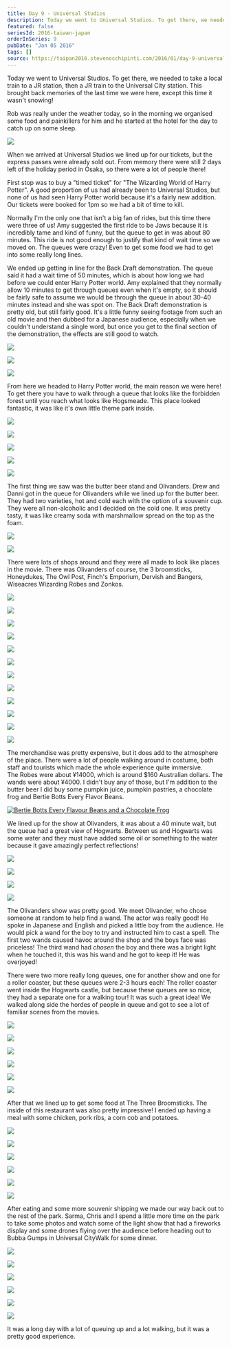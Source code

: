 ```yaml
---
title: Day 9 - Universal Studios
description: Today we went to Universal Studios. To get there, we needed to take a local train to a JR station, then a JR train to the Universal City st...
featured: false
seriesId: 2016-taiwan-japan
orderInSeries: 9
pubDate: "Jan 05 2016"
tags: []
source: https://taipan2016.stevenocchipinti.com/2016/01/day-9-universal-studios.html
---
```


Today we went to Universal Studios. To get there, we needed to take a local train to a JR station, then a JR train to the Universal City station. This brought back memories of the last time we were here, except this time it wasn't snowing!

Rob was really under the weather today, so in the morning we organised some food and painkillers for him and he started at the hotel for the day to catch up on some sleep.

[![](https://3.bp.blogspot.com/-0Z6t-Ol6heY/VpHngn0g0yI/AAAAAAAAD-g/3I2PdTP1oNA/s320/DSC_4871-1.jpg)](https://3.bp.blogspot.com/-0Z6t-Ol6heY/VpHngn0g0yI/AAAAAAAAD-g/3I2PdTP1oNA/s1600/DSC_4871-1.jpg)

When we arrived at Universal Studios we lined up for our tickets, but the express passes were already sold out. From memory there were still 2 days left of the holiday period in Osaka, so there were a lot of people there!

First stop was to buy a "timed ticket" for "The Wizarding World of Harry Potter". A good proportion of us had already been to Universal Studios, but none of us had seen Harry Potter world because it's a fairly new addition. Our tickets were booked for 1pm so we had a bit of time to kill.

Normally I'm the only one that isn't a big fan of rides, but this time there were three of us! Amy suggested the first ride to be Jaws because it is incredibly tame and kind of funny, but the queue to get in was about 80 minutes. This ride is not good enough to justify that kind of wait time so we moved on. The queues were crazy! Even to get some food we had to get into some really long lines.

We ended up getting in line for the Back Draft demonstration. The queue said it had a wait time of 50 minutes, which is about how long we had before we could enter Harry Potter world. Amy explained that they normally allow 10 minutes to get through queues even when it's empty, so it should be fairly safe to assume we would be through the queue in about 30-40 minutes instead and she was spot on. The Back Draft demonstration is pretty old, but still fairly good. It's a little funny seeing footage from such an old movie and then dubbed for a Japanese audience, especially when we couldn't understand a single word, but once you get to the final section of the demonstration, the effects are still good to watch.

[![](https://3.bp.blogspot.com/-n-IQUnaLqDI/VpHngi35keI/AAAAAAAAD-g/9nZS6FOAByc/s320/DSC_4907-2.jpg)](https://3.bp.blogspot.com/-n-IQUnaLqDI/VpHngi35keI/AAAAAAAAD-g/9nZS6FOAByc/s1600/DSC_4907-2.jpg)

[![](https://1.bp.blogspot.com/-LBde3P5fCpY/VpHngpj7BvI/AAAAAAAAD-g/6dReyKyXoh0/s320/DSC_4912-3.jpg)](https://1.bp.blogspot.com/-LBde3P5fCpY/VpHngpj7BvI/AAAAAAAAD-g/6dReyKyXoh0/s1600/DSC_4912-3.jpg)

[![](https://4.bp.blogspot.com/-6rL88iS1szU/VpHngllIu-I/AAAAAAAAD-g/RoBGRq6wOe0/s320/DSC_4913-4.jpg)](https://4.bp.blogspot.com/-6rL88iS1szU/VpHngllIu-I/AAAAAAAAD-g/RoBGRq6wOe0/s1600/DSC_4913-4.jpg)

From here we headed to Harry Potter world, the main reason we were here! To get there you have to walk through a queue that looks like the forbidden forest until you reach what looks like Hogsmeade. This place looked fantastic, it was like it's own little theme park inside.

[![](https://4.bp.blogspot.com/-dvWr_PhpFLs/VpEKq1QQk0I/AAAAAAAAD3c/iScA-sMtQ3M/s320/20160105_131223.jpg)](https://4.bp.blogspot.com/-dvWr_PhpFLs/VpEKq1QQk0I/AAAAAAAAD3c/iScA-sMtQ3M/s1600/20160105_131223.jpg)

[![](https://3.bp.blogspot.com/-fJsXaEwEyEs/VpEKqxC09dI/AAAAAAAAD3c/WaQFPDCiRro/s320/20160105_131506.jpg)](https://3.bp.blogspot.com/-fJsXaEwEyEs/VpEKqxC09dI/AAAAAAAAD3c/WaQFPDCiRro/s1600/20160105_131506.jpg)

[![](https://4.bp.blogspot.com/-aqLIUEvyXxY/VpHxDVURt8I/AAAAAAAAEEE/lyMlCO6SaRE/s320/DSC_4920-1.jpg)](https://4.bp.blogspot.com/-aqLIUEvyXxY/VpHxDVURt8I/AAAAAAAAEEE/lyMlCO6SaRE/s1600/DSC_4920-1.jpg)

[![](https://4.bp.blogspot.com/-C2RgAlS-U-0/VpHxDaOGwBI/AAAAAAAAEEE/JCs85w5tGlI/s320/DSC_4922-2.jpg)](https://4.bp.blogspot.com/-C2RgAlS-U-0/VpHxDaOGwBI/AAAAAAAAEEE/JCs85w5tGlI/s1600/DSC_4922-2.jpg)

[![](https://1.bp.blogspot.com/-kPwjyrbyGp0/VpHxDQ3cBlI/AAAAAAAAEEE/kegH-FEqEYo/s320/DSC_4924-4.jpg)](https://1.bp.blogspot.com/-kPwjyrbyGp0/VpHxDQ3cBlI/AAAAAAAAEEE/kegH-FEqEYo/s1600/DSC_4924-4.jpg)

The first thing we saw was the butter beer stand and Olivanders. Drew and Danni got in the queue for Olivanders while we lined up for the butter beer.  
They had two varieties, hot and cold each with the option of a souvenir cup. They were all non-alcoholic and I decided on the cold one. It was pretty tasty, it was like creamy soda with marshmallow spread on the top as the foam.

[![](https://3.bp.blogspot.com/-nd9sRKPnT0Y/VpHxDbmRINI/AAAAAAAAEEE/LLq9v6RL-9w/s320/DSC_4923-3.jpg)](https://3.bp.blogspot.com/-nd9sRKPnT0Y/VpHxDbmRINI/AAAAAAAAEEE/LLq9v6RL-9w/s1600/DSC_4923-3.jpg)

[![](https://3.bp.blogspot.com/-IZEVfIT_vac/VpHxDX_GW_I/AAAAAAAAEEE/x1vQm4cC7tA/s320/DSC_4934-5.jpg)](https://3.bp.blogspot.com/-IZEVfIT_vac/VpHxDX_GW_I/AAAAAAAAEEE/x1vQm4cC7tA/s1600/DSC_4934-5.jpg)

There were lots of shops around and they were all made to look like places in the movie. There was Olivanders of course, the 3 broomsticks, Honeydukes, The Owl Post, Finch's Emporium, Dervish and Bangers, Wiseacres Wizarding Robes and Zonkos.

[![](https://3.bp.blogspot.com/-6P7VcHd_a3Q/VpHxDS4HLHI/AAAAAAAAEEI/-DdxNVAN5kM/s320/DSC_4938-6.jpg)](https://3.bp.blogspot.com/-6P7VcHd_a3Q/VpHxDS4HLHI/AAAAAAAAEEI/-DdxNVAN5kM/s1600/DSC_4938-6.jpg)

[![](https://2.bp.blogspot.com/-zvp7CzBYwEk/VpHxDYDmQ8I/AAAAAAAAEEI/rPWoR-jCqN8/s320/DSC_4945-7.jpg)](https://2.bp.blogspot.com/-zvp7CzBYwEk/VpHxDYDmQ8I/AAAAAAAAEEI/rPWoR-jCqN8/s1600/DSC_4945-7.jpg)

[![](https://3.bp.blogspot.com/-k5IVno3YNNo/VpHxDarKe1I/AAAAAAAAEEI/MejPYvy8VBA/s320/DSC_4950-8.jpg)](https://3.bp.blogspot.com/-k5IVno3YNNo/VpHxDarKe1I/AAAAAAAAEEI/MejPYvy8VBA/s1600/DSC_4950-8.jpg)

[![](https://1.bp.blogspot.com/-Uh4gFZ1zMQM/VpHxDe5hOmI/AAAAAAAAEEE/n1brJTtMBE4/s320/DSC_4952-9.jpg)](https://1.bp.blogspot.com/-Uh4gFZ1zMQM/VpHxDe5hOmI/AAAAAAAAEEE/n1brJTtMBE4/s1600/DSC_4952-9.jpg)

[![](https://3.bp.blogspot.com/-_QcqmvViOyM/VpHxDQ75lSI/AAAAAAAAEEI/0S2ceSESmIw/s320/DSC_4953-10.jpg)](https://3.bp.blogspot.com/-_QcqmvViOyM/VpHxDQ75lSI/AAAAAAAAEEI/0S2ceSESmIw/s1600/DSC_4953-10.jpg)

[![](https://2.bp.blogspot.com/-aHWVJrq4F5U/VpHxDaMOE8I/AAAAAAAAEEI/nVrTm1fiZV4/s320/DSC_4958-12.jpg)](https://2.bp.blogspot.com/-aHWVJrq4F5U/VpHxDaMOE8I/AAAAAAAAEEI/nVrTm1fiZV4/s1600/DSC_4958-12.jpg)

[![](https://2.bp.blogspot.com/-aTQSxCBX3uY/VpHxDciyLsI/AAAAAAAAEEI/wSO4dZ4sn8w/s320/DSC_4959-13.jpg)](https://2.bp.blogspot.com/-aTQSxCBX3uY/VpHxDciyLsI/AAAAAAAAEEI/wSO4dZ4sn8w/s1600/DSC_4959-13.jpg)

[![](https://4.bp.blogspot.com/-XEFVZAFpnKQ/VpHxDTTGs8I/AAAAAAAAEEI/cT0fJP6MGws/s320/DSC_4960-14.jpg)](https://4.bp.blogspot.com/-XEFVZAFpnKQ/VpHxDTTGs8I/AAAAAAAAEEI/cT0fJP6MGws/s1600/DSC_4960-14.jpg)

[![](https://3.bp.blogspot.com/-w6ye0mCs4pE/VpHxDUWAzuI/AAAAAAAAEEI/xiTOw_L2vXs/s320/DSC_4963-15.jpg)](https://3.bp.blogspot.com/-w6ye0mCs4pE/VpHxDUWAzuI/AAAAAAAAEEI/xiTOw_L2vXs/s1600/DSC_4963-15.jpg)

[![](https://2.bp.blogspot.com/-FKzS9OybXhk/VpEKq03E3MI/AAAAAAAAD3c/4MNC9ejEjts/s320/20160105_143120.jpg)](https://2.bp.blogspot.com/-FKzS9OybXhk/VpEKq03E3MI/AAAAAAAAD3c/4MNC9ejEjts/s1600/20160105_143120.jpg)

[![](https://3.bp.blogspot.com/-UY7ZlbmzyrI/VpEKq_iVobI/AAAAAAAAD3c/D82PCDNV4bE/s320/20160105_162026.jpg)](https://3.bp.blogspot.com/-UY7ZlbmzyrI/VpEKq_iVobI/AAAAAAAAD3c/D82PCDNV4bE/s1600/20160105_162026.jpg)

[![](https://4.bp.blogspot.com/-T7S-0ORpcMo/VpEKq1sJaBI/AAAAAAAAD3c/oAh6e82HPcE/s320/20160105_161929.jpg)](https://4.bp.blogspot.com/-T7S-0ORpcMo/VpEKq1sJaBI/AAAAAAAAD3c/oAh6e82HPcE/s1600/20160105_161929.jpg)

The merchandise was pretty expensive, but it does add to the atmosphere of the place. There were a lot of people walking around in costume, both staff and tourists which made the whole experience quite immersive.  
The Robes were about ¥14000, which is around $160 Australian dollars. The wands were about ¥4000. I didn't buy any of those, but I'm addition to the butter beer I did buy some pumpkin juice, pumpkin pastries, a chocolate frog and Bertie Botts Every Flavor Beans.

[![Bertie Botts Every Flavour Beans and a Chocolate Frog](https://4.bp.blogspot.com/-eO5ERUSJh7M/VpHnpK7YleI/AAAAAAAAD-k/8vN8MN8eNz4/s320/20160110_140733.jpg)](https://4.bp.blogspot.com/-eO5ERUSJh7M/VpHnpK7YleI/AAAAAAAAD-k/8vN8MN8eNz4/s1600/20160110_140733.jpg)

We lined up for the show at Olivanders, it was about a 40 minute wait, but the queue had a great view of Hogwarts. Between us and Hogwarts was some water and they must have added some oil or something to the water because it gave amazingly perfect reflections!

[![](https://3.bp.blogspot.com/-OSK03-wzhys/VpEKqzWPPSI/AAAAAAAAD3c/hRf-EbFQ8g8/s320/20160105_141916.jpg)](https://3.bp.blogspot.com/-OSK03-wzhys/VpEKqzWPPSI/AAAAAAAAD3c/hRf-EbFQ8g8/s1600/20160105_141916.jpg)

[![](https://2.bp.blogspot.com/-jy_9UMcCDek/VpHxDcsrBqI/AAAAAAAAEEI/TVWxx96b33o/s320/DSC_4977-16.jpg)](https://2.bp.blogspot.com/-jy_9UMcCDek/VpHxDcsrBqI/AAAAAAAAEEI/TVWxx96b33o/s1600/DSC_4977-16.jpg)

[![](https://1.bp.blogspot.com/-pumZJ3uew9g/VpHxDYDlbyI/AAAAAAAAEEI/MzMF5n6nkc8/s320/DSC_4993-17.jpg)](https://1.bp.blogspot.com/-pumZJ3uew9g/VpHxDYDlbyI/AAAAAAAAEEI/MzMF5n6nkc8/s1600/DSC_4993-17.jpg)

[![](https://2.bp.blogspot.com/-P5xNuqfXQUA/VpEKq-h0yiI/AAAAAAAAD3c/ujSbXMNs4nI/s320/20160105_140251.jpg)](https://2.bp.blogspot.com/-P5xNuqfXQUA/VpEKq-h0yiI/AAAAAAAAD3c/ujSbXMNs4nI/s1600/20160105_140251.jpg)

The Olivanders show was pretty good. We meet Olivander, who chose someone at random to help find a wand. The actor was really good! He spoke in Japanese and English and picked a little boy from the audience. He would pick a wand for the boy to try and instructed him to cast a spell. The first two wands caused havoc around the shop and the boys face was priceless! The third wand had _chosen_ the boy and there was a bright light when he touched it, this was his wand and he got to keep it! He was overjoyed!

There were two more really long queues, one for another show and one for a roller coaster, but these queues were 2-3 hours each! The roller coaster went inside the Hogwarts castle, but because these queues are so nice, they had a separate one for a walking tour! It was such a great idea! We walked along side the hordes of people in queue and got to see a lot of familiar scenes from the movies.

[![](https://4.bp.blogspot.com/-XkoYOcO51lU/VpHxDT0u_WI/AAAAAAAAEEE/tuYaWAzO9cA/s320/DSC_5008-18.jpg)](https://4.bp.blogspot.com/-XkoYOcO51lU/VpHxDT0u_WI/AAAAAAAAEEE/tuYaWAzO9cA/s1600/DSC_5008-18.jpg)

[![](https://4.bp.blogspot.com/-ZEsusPelcq8/VpHxDWlFhjI/AAAAAAAAEEI/P_-k5_le4-Q/s320/DSC_5013-19.jpg)](https://4.bp.blogspot.com/-ZEsusPelcq8/VpHxDWlFhjI/AAAAAAAAEEI/P_-k5_le4-Q/s1600/DSC_5013-19.jpg)

[![](https://1.bp.blogspot.com/-RCrQbEBdlfU/VpHxDYi8J0I/AAAAAAAAEEI/zSNvODSeosM/s320/DSC_5017-20.jpg)](https://1.bp.blogspot.com/-RCrQbEBdlfU/VpHxDYi8J0I/AAAAAAAAEEI/zSNvODSeosM/s1600/DSC_5017-20.jpg)

[![](https://4.bp.blogspot.com/-yjvTKMvP6RI/VpHxDVjWfMI/AAAAAAAAEEI/SKC3duPg_m8/s320/DSC_5020-22.jpg)](https://4.bp.blogspot.com/-yjvTKMvP6RI/VpHxDVjWfMI/AAAAAAAAEEI/SKC3duPg_m8/s1600/DSC_5020-22.jpg)

[![](https://2.bp.blogspot.com/-30yl09UMsWc/VpHxDcmuwyI/AAAAAAAAEEI/s0VQU8v3ea4/s320/DSC_5022-23.jpg)](https://2.bp.blogspot.com/-30yl09UMsWc/VpHxDcmuwyI/AAAAAAAAEEI/s0VQU8v3ea4/s1600/DSC_5022-23.jpg)

[![](https://2.bp.blogspot.com/-rBPPPCyytlU/VpHxDdv6szI/AAAAAAAAEEI/1DFAihZMaUg/s320/DSC_5024-24.jpg)](https://2.bp.blogspot.com/-rBPPPCyytlU/VpHxDdv6szI/AAAAAAAAEEI/1DFAihZMaUg/s1600/DSC_5024-24.jpg)

After that we lined up to get some food at The Three Broomsticks. The inside of this restaurant was also pretty impressive! I ended up having a meal with some chicken, pork ribs, a corn cob and potatoes.

[![](https://1.bp.blogspot.com/-TgzdzSevulw/VpHxDVDcCmI/AAAAAAAAEEI/sKZ4B7IOPU4/s320/DSC_5048-27.jpg)](https://1.bp.blogspot.com/-TgzdzSevulw/VpHxDVDcCmI/AAAAAAAAEEI/sKZ4B7IOPU4/s1600/DSC_5048-27.jpg)

[![](https://3.bp.blogspot.com/-FNBGBQFtpUg/VpHxDaX6JWI/AAAAAAAAEEE/aV-wIHB16R8/s320/DSC_5053-28.jpg)](https://3.bp.blogspot.com/-FNBGBQFtpUg/VpHxDaX6JWI/AAAAAAAAEEE/aV-wIHB16R8/s1600/DSC_5053-28.jpg)

[![](https://2.bp.blogspot.com/-ZdK3v4nBQv4/VpHxDUWYRoI/AAAAAAAAEEI/khtnvUGaqUk/s320/DSC_5072-29.jpg)](https://2.bp.blogspot.com/-ZdK3v4nBQv4/VpHxDUWYRoI/AAAAAAAAEEI/khtnvUGaqUk/s1600/DSC_5072-29.jpg)

[![](https://3.bp.blogspot.com/-dLyb_b9gc0Y/VpHxDek2bHI/AAAAAAAAEEI/Y8GTrU78Xh0/s320/DSC_5079-30.jpg)](https://3.bp.blogspot.com/-dLyb_b9gc0Y/VpHxDek2bHI/AAAAAAAAEEI/Y8GTrU78Xh0/s1600/DSC_5079-30.jpg)

[![](https://2.bp.blogspot.com/-N0tZk_1Ot10/VpHxDZfYASI/AAAAAAAAEEI/rfFq7L_qvdk/s320/DSC_5089-31.jpg)](https://2.bp.blogspot.com/-N0tZk_1Ot10/VpHxDZfYASI/AAAAAAAAEEI/rfFq7L_qvdk/s1600/DSC_5089-31.jpg)

[![](https://2.bp.blogspot.com/-plkzuYQQ9u8/VpEKq1UtBHI/AAAAAAAAD3c/u3WF-otSUrc/s320/20160105_160838.jpg)](https://2.bp.blogspot.com/-plkzuYQQ9u8/VpEKq1UtBHI/AAAAAAAAD3c/u3WF-otSUrc/s1600/20160105_160838.jpg)

After eating and some more souvenir shipping we made our way back out to the rest of the park. Sarma, Chris and I spend a little more time on the park to take some photos and watch some of the light show that had a fireworks display and some drones flying over the audience before heading out to Bubba Gumps in Universal CityWalk for some dinner.

[![](https://3.bp.blogspot.com/-PBjzDPReGaM/VpHxDaogw9I/AAAAAAAAEEI/-4HRA_VYNRc/s320/DSC_5107-32.jpg)](https://3.bp.blogspot.com/-PBjzDPReGaM/VpHxDaogw9I/AAAAAAAAEEI/-4HRA_VYNRc/s1600/DSC_5107-32.jpg)

[![](https://2.bp.blogspot.com/-uaEm9C6aQRM/VpHxDecXOsI/AAAAAAAAEEI/kBYsoD3PFk8/s320/DSC_5113-33.jpg)](https://2.bp.blogspot.com/-uaEm9C6aQRM/VpHxDecXOsI/AAAAAAAAEEI/kBYsoD3PFk8/s1600/DSC_5113-33.jpg)

[![](https://1.bp.blogspot.com/-d8XNv_wqP0w/VpHxDX3_qnI/AAAAAAAAEEI/BCNEsNwiYAI/s320/DSC_5122-34.jpg)](https://1.bp.blogspot.com/-d8XNv_wqP0w/VpHxDX3_qnI/AAAAAAAAEEI/BCNEsNwiYAI/s1600/DSC_5122-34.jpg)

[![](https://4.bp.blogspot.com/-je3C_flKiB0/VpHxDXsbsFI/AAAAAAAAEEI/N3jACGfhIf0/s320/DSC_5131-35.jpg)](https://4.bp.blogspot.com/-je3C_flKiB0/VpHxDXsbsFI/AAAAAAAAEEI/N3jACGfhIf0/s1600/DSC_5131-35.jpg)

[![](https://1.bp.blogspot.com/-qX9e1o7lM_Y/VpHxDVkUIBI/AAAAAAAAEEI/abHQqWDoOCE/s320/DSC_5136-36.jpg)](https://1.bp.blogspot.com/-qX9e1o7lM_Y/VpHxDVkUIBI/AAAAAAAAEEI/abHQqWDoOCE/s1600/DSC_5136-36.jpg)

[![](https://2.bp.blogspot.com/-IdRYfW_KeFc/VpEKq9S6UBI/AAAAAAAAD3c/OdadJvKC82c/s320/20160105_175731.jpg)](https://2.bp.blogspot.com/-IdRYfW_KeFc/VpEKq9S6UBI/AAAAAAAAD3c/OdadJvKC82c/s1600/20160105_175731.jpg)

It was a long day with a lot of queuing up and a lot walking, but it was a pretty good experience.
